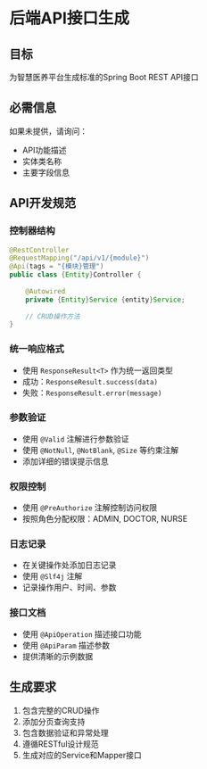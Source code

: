 # 后端API接口生成

## 目标
为智慧医养平台生成标准的Spring Boot REST API接口

## 必需信息
如果未提供，请询问：
- API功能描述
- 实体类名称
- 主要字段信息

## API开发规范

### 控制器结构
```java
@RestController
@RequestMapping("/api/v1/{module}")
@Api(tags = "{模块}管理")
public class {Entity}Controller {
    
    @Autowired
    private {Entity}Service {entity}Service;
    
    // CRUD操作方法
}
```

### 统一响应格式
- 使用 `ResponseResult<T>` 作为统一返回类型
- 成功：`ResponseResult.success(data)`
- 失败：`ResponseResult.error(message)`

### 参数验证
- 使用 `@Valid` 注解进行参数验证
- 使用 `@NotNull`, `@NotBlank`, `@Size` 等约束注解
- 添加详细的错误提示信息

### 权限控制
- 使用 `@PreAuthorize` 注解控制访问权限
- 按照角色分配权限：ADMIN, DOCTOR, NURSE

### 日志记录
- 在关键操作处添加日志记录
- 使用 `@Slf4j` 注解
- 记录操作用户、时间、参数

### 接口文档
- 使用 `@ApiOperation` 描述接口功能
- 使用 `@ApiParam` 描述参数
- 提供清晰的示例数据

## 生成要求
1. 包含完整的CRUD操作
2. 添加分页查询支持
3. 包含数据验证和异常处理
4. 遵循RESTful设计规范
5. 生成对应的Service和Mapper接口
